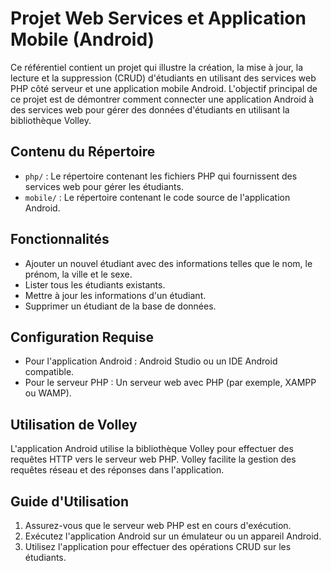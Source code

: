 # Projet Web Services et Application Mobile (Android)

Ce référentiel contient un projet qui illustre la création, la mise à jour, la lecture et la suppression (CRUD) d'étudiants en utilisant des services web PHP côté serveur et une application mobile Android. L'objectif principal de ce projet est de démontrer comment connecter une application Android à des services web pour gérer des données d'étudiants en utilisant la bibliothèque Volley.

## Contenu du Répertoire

- `php/` : Le répertoire contenant les fichiers PHP qui fournissent des services web pour gérer les étudiants.
- `mobile/` : Le répertoire contenant le code source de l'application Android.

## Fonctionnalités

- Ajouter un nouvel étudiant avec des informations telles que le nom, le prénom, la ville et le sexe.
- Lister tous les étudiants existants.
- Mettre à jour les informations d'un étudiant.
- Supprimer un étudiant de la base de données.

## Configuration Requise

- Pour l'application Android : Android Studio ou un IDE Android compatible.
- Pour le serveur PHP : Un serveur web avec PHP (par exemple, XAMPP ou WAMP).

## Utilisation de Volley

L'application Android utilise la bibliothèque Volley pour effectuer des requêtes HTTP vers le serveur web PHP. Volley facilite la gestion des requêtes réseau et des réponses dans l'application.

## Guide d'Utilisation

1. Assurez-vous que le serveur web PHP est en cours d'exécution.
2. Exécutez l'application Android sur un émulateur ou un appareil Android.
3. Utilisez l'application pour effectuer des opérations CRUD sur les étudiants.

